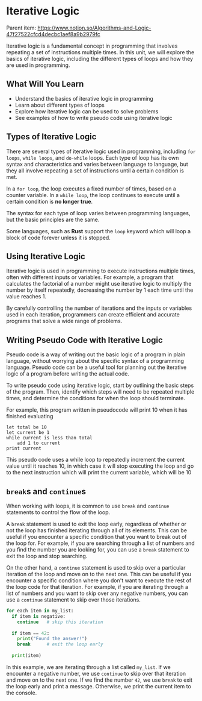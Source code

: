 # Iterative Logic

Parent item: https://www.notion.so/Algorithms-and-Logic-47f27522cfcd4decbc1aef8a9b2979fc

Iterative logic is a fundamental concept in programming that involves repeating a set of instructions multiple times. In this unit, we will explore the basics of iterative logic, including the different types of loops and how they are used in programming.

## What Will You Learn

- Understand the basics of iterative logic in programming
- Learn about different types of loops
- Explore how iterative logic can be used to solve problems
- See examples of how to write pseudo code using iterative logic

## Types of Iterative Logic

There are several types of iterative logic used in programming, including `for loops`, `while loops`, and `do-while` loops. Each type of loop has its own syntax and characteristics and varies between language to language, but they all involve repeating a set of instructions until a certain condition is met.

In a `for loop`, the loop executes a fixed number of times, based on a counter variable. In a `while loop`, the loop continues to execute until a certain condition is **no longer true**.

The syntax for each type of loop varies between programming languages, but the basic principles are the same.

Some languages, such as ********Rust******** support the `loop` keyword which will loop a block of code forever unless it is stopped.

## Using Iterative Logic

Iterative logic is used in programming to execute instructions multiple times, often with different inputs or variables. For example, a program that calculates the factorial of a number might use iterative logic to multiply the number by itself repeatedly, decreasing the number by 1 each time until the value reaches 1.

By carefully controlling the number of iterations and the inputs or variables used in each iteration, programmers can create efficient and accurate programs that solve a wide range of problems.

## Writing Pseudo Code with Iterative Logic

Pseudo code is a way of writing out the basic logic of a program in plain language, without worrying about the specific syntax of a programming language. Pseudo code can be a useful tool for planning out the iterative logic of a program before writing the actual code.

To write pseudo code using iterative logic, start by outlining the basic steps of the program. Then, identify which steps will need to be repeated multiple times, and determine the conditions for when the loop should terminate.

For example, this program written in pseudocode will print 10 when it has finished evaluating

```
let total be 10
let current be 1
while current is less than total
	add 1 to current
print current

```

This pseudo code uses a while loop to repeatedly increment the current value until it reaches 10, in which case it will stop executing the loop and go to the next instruction which will print the current variable, which will be 10

## `break`s and `continue`s

When working with loops, it is common to use `break` and `continue` statements to control the flow of the loop.

A `break` statement is used to exit the loop early, regardless of whether or not the loop has finished iterating through all of its elements. This can be useful if you encounter a specific condition that you want to break out of the loop for. For example, if you are searching through a list of numbers and you find the number you are looking for, you can use a `break` statement to exit the loop and stop searching.

On the other hand, a `continue` statement is used to skip over a particular iteration of the loop and move on to the next one. This can be useful if you encounter a specific condition where you don't want to execute the rest of the loop code for that iteration. For example, if you are iterating through a list of numbers and you want to skip over any negative numbers, you can use a `continue` statement to skip over those iterations.

```python
for each item in my_list:
  if item is negative:
    continue   # skip this iteration
  
  if item == 42:
    print("Found the answer!")
    break      # exit the loop early
  
  print(item)
```

In this example, we are iterating through a list called `my_list`. If we encounter a negative number, we use `continue` to skip over that iteration and move on to the next one. If we find the number `42`, we use `break` to exit the loop early and print a message. Otherwise, we print the current item to the console.